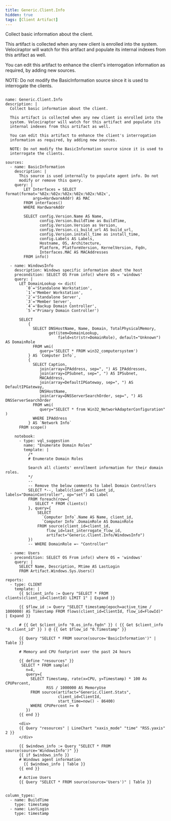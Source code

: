 ```yaml
---
title: Generic.Client.Info
hidden: true
tags: [Client Artifact]
---
```


Collect basic information about the client.

This artifact is collected when any new client is enrolled into the
system. Velociraptor will watch for this artifact and populate its
internal indexes from this artifact as well.

You can edit this artifact to enhance the client's interrogation
information as required, by adding new sources.

NOTE: Do not modify the BasicInformation source since it is used to
interrogate the clients.


<pre><code class="language-yaml">
name: Generic.Client.Info
description: |
  Collect basic information about the client.

  This artifact is collected when any new client is enrolled into the
  system. Velociraptor will watch for this artifact and populate its
  internal indexes from this artifact as well.

  You can edit this artifact to enhance the client's interrogation
  information as required, by adding new sources.

  NOTE: Do not modify the BasicInformation source since it is used to
  interrogate the clients.

sources:
  - name: BasicInformation
    description: |
      This source is used internally to populate agent info. Do not
      modify or remove this query.
    query: |
        LET Interfaces = SELECT format(format='%02x:%02x:%02x:%02x:%02x:%02x',
            args=HardwareAddr) AS MAC
        FROM interfaces()
        WHERE HardwareAddr

        SELECT config.Version.Name AS Name,
               config.Version.BuildTime as BuildTime,
               config.Version.Version as Version,
               config.Version.ci_build_url AS build_url,
               config.Version.install_time as install_time,
               config.Labels AS Labels,
               Hostname, OS, Architecture,
               Platform, PlatformVersion, KernelVersion, Fqdn,
               Interfaces.MAC AS MACAddresses
        FROM info()

  - name: WindowsInfo
    description: Windows specific information about the host
    precondition: SELECT OS From info() where OS = 'windows'
    query: |
      LET DomainLookup &lt;= dict(
         `0`='Standalone Workstation',
         `1`='Member Workstation',
         `2`='Standalone Server',
         `3`='Member Server',
         `4`='Backup Domain Controller',
         `5`='Primary Domain Controller')

      SELECT
          {
            SELECT DNSHostName, Name, Domain, TotalPhysicalMemory,
                   get(item=DomainLookup,
                       field=str(str=DomainRole), default="Unknown") AS DomainRole
            FROM wmi(
               query='SELECT * FROM win32_computersystem')
          } AS `Computer Info`,
          {
            SELECT Caption,
               join(array=IPAddress, sep=", ") AS IPAddresses,
               join(array=IPSubnet, sep=", ") AS IPSubnet,
               MACAddress,
               join(array=DefaultIPGateway, sep=", ") AS DefaultIPGateway,
               DNSHostName,
               join(array=DNSServerSearchOrder, sep=", ") AS DNSServerSearchOrder
            FROM wmi(
               query="SELECT * from Win32_NetworkAdapterConfiguration" )
            WHERE IPAddress
          } AS `Network Info`
      FROM scope()

    notebook:
      - type: vql_suggestion
        name: "Enumerate Domain Roles"
        template: |
          /*
          # Enumerate Domain Roles

          Search all clients' enrollment information for their domain roles.
          */
          --
          -- Remove the below comments to label Domain Controllers
          SELECT *--, label(client_id=client_id, labels="DomainController", op="set") AS Label
          FROM foreach(row={
             SELECT * FROM clients()
          }, query={
              SELECT
                `Computer Info`.Name AS Name, client_id,
                `Computer Info`.DomainRole AS DomainRole
              FROM source(client_id=client_id,
                  flow_id=last_interrogate_flow_id,
                  artifact="Generic.Client.Info/WindowsInfo")
          })
          -- WHERE DomainRole =~ "Controller"

  - name: Users
    precondition: SELECT OS From info() where OS = 'windows'
    query: |
      SELECT Name, Description, Mtime AS LastLogin
      FROM Artifact.Windows.Sys.Users()

reports:
  - type: CLIENT
    template: |
      {{ $client_info := Query "SELECT * FROM clients(client_id=ClientId) LIMIT 1" | Expand }}

      {{ $flow_id := Query "SELECT timestamp(epoch=active_time / 1000000) AS Timestamp FROM flows(client_id=ClientId, flow_id=FlowId)" | Expand }}

      # {{ Get $client_info "0.os_info.fqdn" }} ( {{ Get $client_info "0.client_id" }} ) @ {{ Get $flow_id "0.Timestamp" }}

      {{ Query "SELECT * FROM source(source='BasicInformation')" | Table }}

      # Memory and CPU footprint over the past 24 hours

      {{ define "resources" }}
       SELECT * FROM sample(
         n=4,
         query={
           SELECT Timestamp, rate(x=CPU, y=Timestamp) * 100 As CPUPercent,
                  RSS / 1000000 AS MemoryUse
           FROM source(artifact="Generic.Client.Stats",
                       client_id=ClientId,
                       start_time=now() - 86400)
           WHERE CPUPercent &gt;= 0
         })
      {{ end }}

      &lt;div&gt;
      {{ Query "resources" | LineChart "xaxis_mode" "time" "RSS.yaxis" 2 }}
      &lt;/div&gt;

      {{ $windows_info := Query "SELECT * FROM source(source='WindowsInfo')" }}
      {{ if $windows_info }}
      # Windows agent information
        {{ $windows_info | Table }}
      {{ end }}

      # Active Users
      {{ Query "SELECT * FROM source(source='Users')" | Table }}


column_types:
  - name: BuildTime
    type: timestamp
  - name: LastLogin
    type: timestamp

</code></pre>

